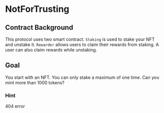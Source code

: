 # NotForTrusting 

## Contract Background
This protocol uses two smart contract. `Staking` is used to stake your NFT and unstake it. `Rewarder` allows users to claim their rewards from staking. A user can also claim rewards while unstaking.

## Goal
You start with an NFT. You can only stake a maximum of one time. Can you mint more than 1000 tokens?

### Hint
404 error